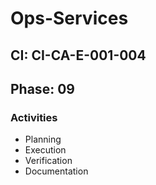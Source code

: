 # Ops-Services

## CI: CI-CA-E-001-004
## Phase: 09

### Activities
- Planning
- Execution
- Verification
- Documentation
